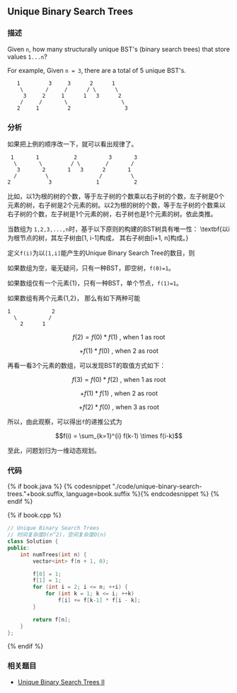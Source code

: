 ## Unique Binary Search Trees


### 描述

Given `n`, how many structurally unique BST's (binary search trees) that store values `1...n`?

For example,
Given `n = 3`, there are a total of 5 unique BST's.

```
   1         3     3      2      1
    \       /     /      / \      \
     3     2     1      1   3      2
    /     /       \                 \
   2     1         2                 3
```

### 分析

如果把上例的顺序改一下，就可以看出规律了。

```
 1       1           2          3       3
  \       \         / \        /       / 
   3       2       1   3      2       1
  /         \                /         \
2            3              1           2
```

比如，以1为根的树的个数，等于左子树的个数乘以右子树的个数，左子树是0个元素的树，右子树是2个元素的树。以2为根的树的个数，等于左子树的个数乘以右子树的个数，左子树是1个元素的树，右子树也是1个元素的树。依此类推。

当数组为 `1,2,3,...,n`时，基于以下原则的构建的BST树具有唯一性：
\textbf{以i为根节点的树，其左子树由[1, i-1]构成， 其右子树由[i+1, n]构成。}

定义`f(i)`为以`[1,i]`能产生的Unique Binary Search Tree的数目，则

如果数组为空，毫无疑问，只有一种BST，即空树，`f(0)=1`。

如果数组仅有一个元素{1}，只有一种BST，单个节点，`f(1)=1`。

如果数组有两个元素{1,2}， 那么有如下两种可能

```
1             2
  \          /
    2      1
```

$$f(2) = f(0) * f(1)   \text{ , when 1 as root}$$

$$+ f(1) * f(0)   \text{ , when 2 as root}$$

再看一看3个元素的数组，可以发现BST的取值方式如下：

$$f(3) = f(0) * f(2)   \text{ , when 1 as root}$$

$$+ f(1) * f(1)   \text{ , when 2 as root}$$

$$+ f(2) * f(0)   \text{ , when 3 as root}$$

所以，由此观察，可以得出`f`的递推公式为

$$f(i) = \sum_{k=1}^{i} f(k-1) \times f(i-k)$$

至此，问题划归为一维动态规划。


### 代码

{% if book.java %}
{% codesnippet "./code/unique-binary-search-trees."+book.suffix, language=book.suffix %}{% endcodesnippet %}
{% endif %}

{% if book.cpp %}
```cpp
// Unique Binary Search Trees
// 时间复杂度O(n^2)，空间复杂度O(n)
class Solution {
public:
    int numTrees(int n) {
        vector<int> f(n + 1, 0);

        f[0] = 1;
        f[1] = 1;
        for (int i = 2; i <= n; ++i) {
            for (int k = 1; k <= i; ++k)
                f[i] += f[k-1] * f[i - k];
        }

        return f[n];
    }
};
```
{% endif %}


### 相关题目


* [Unique Binary Search Trees II](unique-binary-search-trees-ii.md)
